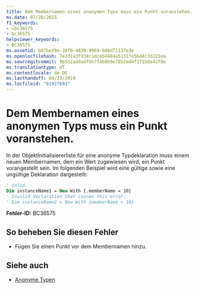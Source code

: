 ```yaml
---
title: Dem Membernamen eines anonymen Typs muss ein Punkt voranstehen.
ms.date: 07/20/2015
f1_keywords:
- vbc36575
- bc36575
helpviewer_keywords:
- BC36575
ms.assetid: b87be29e-39f0-4830-9969-608d71137e3e
ms.openlocfilehash: 7e2d1a3fd34c1dceb4484a5131fe5b48c3d221ea
ms.sourcegitcommit: 9b552addadfb57fab0b9e7852ed4f1f1b8a42f8e
ms.translationtype: HT
ms.contentlocale: de-DE
ms.lasthandoff: 04/23/2019
ms.locfileid: "61927691"
---
```

# <a name="anonymous-type-member-name-must-be-preceded-by-a-period"></a>Dem Membernamen eines anonymen Typs muss ein Punkt voranstehen.
In der Objektinitialisiererliste für eine anonyme Typdeklaration muss einem neuen Membernamen, dem ein Wert zugewiesen wird, ein Punkt vorangestellt sein. Im folgenden Beispiel wird eine gültige sowie eine ungültige Deklaration dargestellt:  
  
```vb  
' Valid.  
Dim instanceName1 = New With {.memberName = 10}  
' Invalid declaration that causes this error.  
' Dim instanceName2 = New With {memberName = 10}  
```  
  
 **Fehler-ID:** BC36575  
  
## <a name="to-correct-this-error"></a>So beheben Sie diesen Fehler  
  
- Fügen Sie einen Punkt vor dem Membernamen hinzu.  
  
## <a name="see-also"></a>Siehe auch

- [Anonyme Typen](../../visual-basic/programming-guide/language-features/objects-and-classes/anonymous-types.md)
